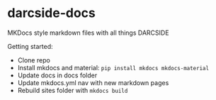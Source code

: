 # darcside-docs

MKDocs style markdown files with all things DARCSIDE

Getting started:
* Clone repo
* Install mkdocs and material: `pip install mkdocs mkdocs-material`
* Update docs in docs folder
* Update mkdocs.yml nav with new markdown pages
* Rebuild sites folder with `mkdocs build`


    
